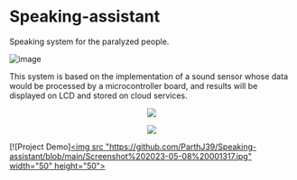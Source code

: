# Speaking-assistant
Speaking system for the paralyzed people.


![image](https://user-images.githubusercontent.com/55129071/236695422-b3f2bb2a-b635-4edb-93c9-5f137f4d9e06.png)

This system is based on the implementation of a sound sensor whose data would be processed by a microcontroller board, and results will be displayed on LCD and stored on cloud services.

<p align="center">
    <image src = "https://user-images.githubusercontent.com/55129071/236695442-1a277637-c484-4526-8d3e-07eec7e2130c.png"/>
</p>
<p align="center">
    <image src = "https://user-images.githubusercontent.com/55129071/236695500-782db454-04ca-473b-9d7d-7916650817cb.png"/>
</p>

[![Project Demo][<img src "https://github.com/ParthJ39/Speaking-assistant/blob/main/Screenshot%202023-05-08%20001317.jpg"  width="50" height="50">](https://drive.google.com/file/d/13M6QptSJq4dhGiiaXtXpGrVbLRphDsqo/view?usp=share_link)






